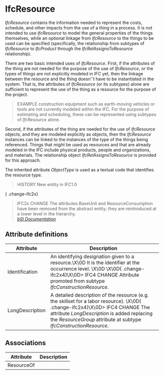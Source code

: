 IfcResource
===========
_IfcResource_ contains the information needed to represent the costs,
schedule, and other impacts from the use of a thing in a process. It is not
intended to use _IfcResource_ to model the general properties of the things
themselves, while an optional linkage from _IfcResource_ to the things to be
used can be specified (specifically, the relationship from subtypes of
_IfcResource_ to _IfcProduct_ through the _IfcRelAssignsToResource_
relationship).  
  
There are two basic intended uses of _IfcResource_. First, if the attributes
of the thing are not needed for the purpose of the use of _IfcResource_, or
the types of things are not explicitly modeled in IFC yet, then the linkage
between the resource and the thing doesn''t have to be instantiated in the
system. That is, the attributes of _IfcResource_ (or its subtypes) alone are
sufficient to represent the use of the thing as a resource for the purpose of
the project.  
  
> EXAMPLE  construction equipment such as earth-moving vehicles or tools are
> not currently modeled within the IFC. For the purpose of estimating and
> scheduling, these can be represented using subtypes of _IfcResource_ alone.  
  
Second, if the attributes of the thing are needed for the use of _IfcResource_
objects, and they are modeled explicitly as objects, then the _IfcResource_
instances can be linked to the instances of the type of the things being
referenced. Things that might be used as resources and that are already
modeled in the IFC include physical products, people and organizations, and
materials. The relationship object _IfcRelAssignsToResource_ is provided for
this approach.  
  
The inherited attribute _ObjectType_ is used as a textual code that identifies
the resource type.  
  
> HISTORY  New entity in IFC1.0  
  
{ .change-ifc2x}  
> IFC2x CHANGE  The attributes BaseUnit and ResourceConsumption have been
> removed from the abstract entity; they are reintroduced at a lower level in
> the hierarchy.  
[ _bSI
Documentation_](https://standards.buildingsmart.org/IFC/DEV/IFC4_2/FINAL/HTML/schema/ifckernel/lexical/ifcresource.htm)


Attribute definitions
---------------------
| Attribute       | Description                                                                                                                                                                                                                                       |
|-----------------|---------------------------------------------------------------------------------------------------------------------------------------------------------------------------------------------------------------------------------------------------|
| Identification  | An identifying designation given to a resource.\X\0D It is the identifier at the occurrence level. \X\0D \X\0D{ .change-ifc2x4}\X\0D> IFC4 CHANGE Attribute promoted from subtype _IfcConstructionResource_.                                      |
| LongDescription | A detailed description of the resource (e.g. the skillset for a labor resource). \X\0D{ .change-ifc2x4}\X\0D> IFC4 CHANGE  The attribute _LongDescription_ is added replacing the _ResourceGroup_ attribute at subtype _IfcConstructionResource_. |

Associations
------------
| Attribute   | Description   |
|-------------|---------------|
| ResourceOf  |               |

